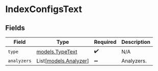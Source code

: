 # IndexConfigsText


## Fields

| Field                                          | Type                                           | Required                                       | Description                                    |
| ---------------------------------------------- | ---------------------------------------------- | ---------------------------------------------- | ---------------------------------------------- |
| `type`                                         | [models.TypeText](../models/typetext.md)       | :heavy_check_mark:                             | N/A                                            |
| `analyzers`                                    | List[[models.Analyzer](../models/analyzer.md)] | :heavy_minus_sign:                             | Analyzers.                                     |